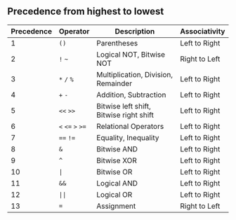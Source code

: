 ## Precedence from highest to lowest

| Precedence | Operator         | Description                             | Associativity |
|------------|------------------|-----------------------------------------|---------------|
| 1          | `()`             | Parentheses                             | Left to Right |
| 2          | `!` `~`          | Logical NOT, Bitwise NOT                | Right to Left |
| 3          | `*` `/` `%`      | Multiplication, Division, Remainder     | Left to Right |
| 4          | `+` `-`          | Addition, Subtraction                   | Left to Right |
| 5          | `<<` `>>`        | Bitwise left shift, Bitwise right shift | Left to Right |
| 6          | `<` `<=` `>` `>=`| Relational Operators                    | Left to Right |
| 7          | `==` `!=`        | Equality, Inequality                    | Left to Right |
| 8          | `&`              | Bitwise AND                             | Left to Right |
| 9          | `^`              | Bitwise XOR                             | Left to Right |
| 10         | `\|`             | Bitwise OR                              | Left to Right |
| 11         | `&&`             | Logical AND                             | Left to Right |
| 12         | `\|\|`           | Logical OR                              | Left to Right |
| 13         | `=`              | Assignment                              | Right to Left |
